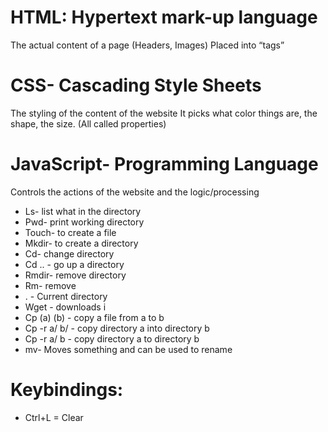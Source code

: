 # HTML: Hypertext mark-up language 
The actual content of a page (Headers, Images) 
Placed into “tags”


# CSS- Cascading Style Sheets
The styling of the content of the website
It picks what color things are, the shape, the size. (All called properties)



# JavaScript- Programming Language
Controls the actions of the website and the logic/processing

- Ls- list what in the directory
- Pwd- print working directory
- Touch- to create a file
- Mkdir- to create a directory
- Cd- change directory
- Cd .. - go up a directory
- Rmdir- remove directory
- Rm- remove
- . - Current directory
- Wget - downloads i
- Cp (a) (b) - copy a file from a to b
- Cp -r a/ b/ - copy directory a into directory b
- Cp -r a/ b - copy directory a to directory b
- mv- Moves something and can be used to rename

# Keybindings:
- Ctrl+L = Clear
